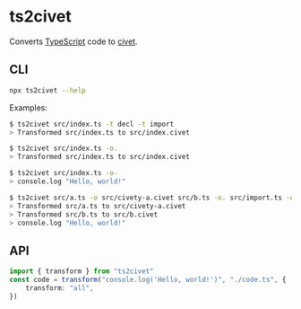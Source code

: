 # ts2civet

Converts [TypeScript](https://www.typescriptlang.org/) code to [civet](https://civet.dev/).

## CLI

```bash
npx ts2civet --help
```

Examples:

```bash
$ ts2civet src/index.ts -t decl -t import
> Transformed src/index.ts to src/index.civet

$ ts2civet src/index.ts -o.
> Transformed src/index.ts to src/index.civet

$ ts2civet src/index.ts -o-
> console.log "Hello, world!"

$ ts2civet src/a.ts -o src/civety-a.civet src/b.ts -o. src/import.ts -o-
> Transformed src/a.ts to src/civety-a.civet
> Transformed src/b.ts to src/b.civet
> console.log "Hello, world!"
```

## API

```ts
import { transform } from "ts2civet"
const code = transform("console.log('Hello, world!')", "./code.ts", {
	transform: "all",
})
```
